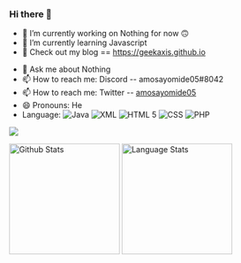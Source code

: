 ### Hi there 👋

<!--
**Amosayomide/Amosayomide** is a ✨ _special_ ✨ repository because its `README.md` (this file) appears on your GitHub profile.

Here are some ideas to get you started:
-->
- 🔭 I’m currently working on Nothing for now 🙃
- 🌱 I’m currently learning Javascript
- 👯 Check out my blog == <a href="https://geekaxis.github.io">https://geekaxis.github.io</a>
<!-- - 👯 I’m looking to collaborate on ...
- 🤔 I’m looking for help with ...
-->
- 💬 Ask me about Nothing
- 📫 How to reach me: Discord -- amosayomide05#8042
- 📫 How to reach me: Twitter -- <a href="https://twitter.com/amosayomide05/" >amosayomide05 </a>
- 😄 Pronouns: He
- Language: ![Java](https://img.shields.io/badge/Java-8-blue.svg)  ![XML](https://img.shields.io/badge/XML-blue.svg) ![HTML 5](https://img.shields.io/badge/HTML-5-orange.svg) ![CSS](https://img.shields.io/badge/CSS-blue.svg) ![PHP](https://img.shields.io/badge/PHP-blue.svg)

 ![](https://visitor-badge.glitch.me/badge?page_id=amosayomide05)

<img src="https://github-readme-stats.vercel.app/api?username=amosayomide05&include_all_commits=true&custom_title=Github%20Stats&count_private=true&show_icons=true" height="200px" alt="Github Stats"> <img src="https://github-readme-stats.vercel.app/api/top-langs/?username=amosayomide05&layout=compact&custom_title=Language%20Stats" height="200px" alt="Language Stats"> 

